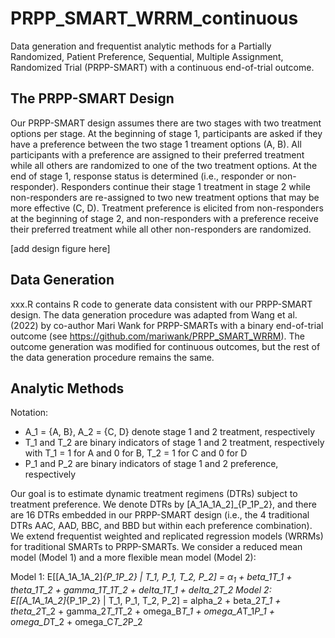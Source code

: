 # PRPP_SMART_WRRM_continuous
Data generation and frequentist analytic methods for a Partially Randomized, Patient Preference, Sequential, Multiple Assignment, Randomized Trial (PRPP-SMART) with a continuous end-of-trial outcome. 

## The PRPP-SMART Design
Our PRPP-SMART design assumes there are two stages with two treatment options per stage. At the beginning of stage 1, participants are asked if they have a preference between the two stage 1 treament options (A, B). All participants with a preference are assigned to their preferred treatment while all others are randomized to one of the two treatment options. At the end of stage 1, response status is determined (i.e., responder or non-responder). Responders continue their stage 1 treatment in stage 2 while non-responders are re-assigned to two new treatment options that may be more effective (C, D). Treatment preference is elicited from non-responders at the beginning of stage 2, and non-responders with a preference receive their preferred treatment while all other non-responders are randomized. 

[add design figure here]

## Data Generation
xxx.R contains R code to generate data consistent with our PRPP-SMART design. The data generation procedure was adapted from Wang et al. (2022) by co-author Mari Wank for PRPP-SMARTs with a binary end-of-trial outcome (see https://github.com/mariwank/PRPP_SMART_WRRM). The outcome generation was modified for continuous outcomes, but the rest of the data generation procedure remains the same. 

## Analytic Methods
Notation:
- A_1 = {A, B}, A_2 = {C, D} denote stage 1 and 2 treatment, respectively
- T_1 and T_2 are binary indicators of stage 1 and 2 treatment, respectively with T_1 = 1 for A and 0 for B, T_2 = 1 for C and 0 for D
- P_1 and P_2 are binary indicators of stage 1 and 2 preference, respectively

Our goal is to estimate dynamic treatment regimens (DTRs) subject to treatment preference. We denote DTRs by [A_1A_1A_2]_{P_1P_2}, and there are 16 DTRs embedded in our PRPP-SMART design (i.e., the 4 traditional DTRs AAC, AAD, BBC, and BBD but within each preference combination). We extend frequentist weighted and replicated regression models (WRRMs) for traditional SMARTs to PRPP-SMARTs. We consider a reduced mean model (Model 1) and a more flexible mean model (Model 2):

Model 1: E[[A_1A_1A_2]_{P_1P_2} | T_1, P_1, T_2, P_2] = &alpha;<sub>1</sub> + beta_1*T_1 + theta_1*T_2 + gamma_1*T_1*T_2 + delta_1*T_1 + delta_2*T_2
Model 2: E[[A_1A_1A_2]_{P_1P_2} | T_1, P_1, T_2, P_2] = alpha_2 + beta_2*T_1 + theta_2*T_2 + gamma_2*T_1*T_2 + omega_B*T_1 + omega_A*T_1*P_1 + omega_D*T_2 + omega_C*T_2*P_2

